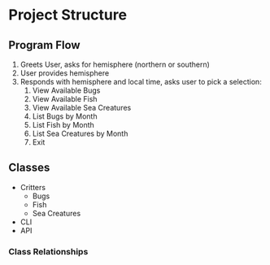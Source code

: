# Project Structure

## Program Flow

1. Greets User, asks for hemisphere (northern or southern)
2. User provides hemisphere
3. Responds with hemisphere and local time, asks user to pick a selection:
    1. View Available Bugs
    2. View Available Fish
    3. View Available Sea Creatures
    4. List Bugs by Month
    5. List Fish by Month
    6. List Sea Creatures by Month
    8. Exit

## Classes

- Critters
    - Bugs
    - Fish
    - Sea Creatures
- CLI
- API

### Class Relationships